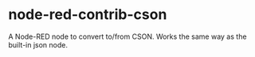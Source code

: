 # node-red-contrib-cson

A Node-RED node to convert to/from CSON.  Works the same way as the built-in json node.
